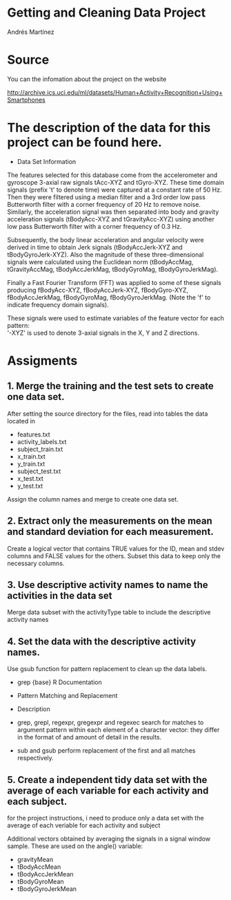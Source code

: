 # Getting and Cleaning Data Project

Andrés Martínez

# Source

You can the infomation about the project  on the website 

http://archive.ics.uci.edu/ml/datasets/Human+Activity+Recognition+Using+Smartphones




# The description of the data for this project can be found here.

* Data Set Information

The features selected for this database come from the accelerometer and gyroscope 3-axial raw signals tAcc-XYZ and tGyro-XYZ. These time domain signals (prefix 't' to denote time) were captured at a constant rate of 50 Hz. Then they were filtered using a median filter and a 3rd order low pass Butterworth filter with a corner frequency of 20 Hz to remove noise. Similarly, the acceleration signal was then separated into body and gravity acceleration signals (tBodyAcc-XYZ and tGravityAcc-XYZ) using another low pass Butterworth filter with a corner frequency of 0.3 Hz. 

Subsequently, the body linear acceleration and angular velocity were derived in time to obtain Jerk signals (tBodyAccJerk-XYZ and tBodyGyroJerk-XYZ). Also the magnitude of these three-dimensional signals were calculated using the Euclidean norm (tBodyAccMag, tGravityAccMag, tBodyAccJerkMag, tBodyGyroMag, tBodyGyroJerkMag). 

Finally a Fast Fourier Transform (FFT) was applied to some of these signals producing fBodyAcc-XYZ, fBodyAccJerk-XYZ, fBodyGyro-XYZ, fBodyAccJerkMag, fBodyGyroMag, fBodyGyroJerkMag. (Note the 'f' to indicate frequency domain signals). 

These signals were used to estimate variables of the feature vector for each pattern:  
'-XYZ' is used to denote 3-axial signals in the X, Y and Z directions.


# Assigments

## 1. Merge the training and the test sets to create one data set.

 After setting the source directory for the files, read into tables the data located in

* features.txt
* activity_labels.txt
* subject_train.txt
* x_train.txt
* y_train.txt
* subject_test.txt
* x_test.txt
* y_test.txt

Assign the column names and merge to create one data set.

## 2. Extract only the measurements on the mean and standard deviation for each measurement.

Create a logical vector that contains TRUE values for the ID, mean and stdev columns and FALSE values for the others. Subset this data to keep only the necessary columns.

## 3. Use descriptive activity names to name the activities in the data set

Merge data subset with the activityType table to include the descriptive activity names

## 4. Set the data  with the descriptive activity names.

Use gsub function for pattern replacement to clean up the data labels.

* grep {base}	R Documentation
* Pattern Matching and Replacement

* Description

* grep, grepl, regexpr, gregexpr and regexec search for matches to argument pattern within each element of a character vector: they differ in the format of and amount of detail in the results.

* sub and gsub perform replacement of the first and all matches respectively.

## 5. Create a  independent tidy data set with the average of each variable for each activity and each subject.

for the project instructions, i need to produce only a data set with the average of each veriable for each activity and subject


Additional vectors obtained by averaging the signals in a signal window sample. These are used on the angle() variable:

* gravityMean
* tBodyAccMean
* tBodyAccJerkMean
* tBodyGyroMean
* tBodyGyroJerkMean
